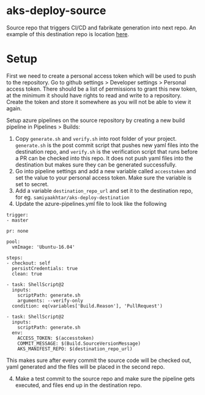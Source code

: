 # aks-deploy-source

Source repo that triggers CI/CD and fabrikate generation into next repo. An example of this destination repo is location [here](https://github.com/samiyaakhtar/aks-deploy-destination). 

# Setup

First we need to create a personal access token which will be used to push to the repository. Go to github settings > Developer settings > Personal access token. There should be a list of permissions to grant this new token, at the minimum it should have rights to read and write to a repository. Create the token and store it somewhere as you will not be able to view it again.

Setup azure pipelines on the source repository by creating a new build pipeline in Pipelines > Builds:

1. Copy `generate.sh` and `verify.sh` into root folder of your project. `generate.sh` is the post commit script that pushes new yaml files into the destination repo, and `verify.sh` is the verification script that runs before a PR can be checked into this repo. It does not push yaml files into the destination but makes sure they can be generated successfully.
2. Go into pipeline settings and add a new variable called `accesstoken` and set the value to your personal access token. Make sure the variable is set to secret. 
3. Add a variable `destination_repo_url` and set it to the destination repo, for eg. `samiyaakhtar/aks-deploy-destination`
4. Update the azure-pipelines.yml file to look like the following

```
trigger:
- master

pr: none

pool:
  vmImage: 'Ubuntu-16.04'

steps:
- checkout: self
  persistCredentials: true
  clean: true

- task: ShellScript@2
  inputs:
    scriptPath: generate.sh
    arguments: --verify-only
  condition: eq(variables['Build.Reason'], 'PullRequest')

- task: ShellScript@2
  inputs:
    scriptPath: generate.sh
  env:
    ACCESS_TOKEN: $(accesstoken)
    COMMIT_MESSAGE: $(Build.SourceVersionMessage)
    AKS_MANIFEST_REPO: $(destination_repo_url)
```
This makes sure after every commit the source code will be checked out, yaml generated and the files will be placed in the second repo. 

4. Make a test commit to the source repo and make sure the pipeline gets executed, and files end up in the destination repo. 



